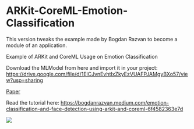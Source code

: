 # ARKit-CoreML-Emotion-Classification

This version tweaks the example made by Bogdan Razvan to become a module of an application.

Example of ARKit and CoreML Usage on Emotion Classification

Download the MLModel from here and import it in your project:
https://drive.google.com/file/d/1ElCJvnEvhtIxZkyEzVUAFPJAMgyBXo57/view?usp=sharing


[Paper](https://talhassner.github.io/home/publication/2015_ICMI)


Read the tutorial here:
https://bogdanrazvan.medium.com/emotion-classification-and-face-detection-using-arkit-and-coreml-6f4582363e7d

![](https://github.com/bogdan-razvan/ARKit-CoreML-Emotion-Classification/blob/main/ARKit-CoreML-Emotion-Classification/ARKit-CoreML-Emotion-Classification/demo.gif)
